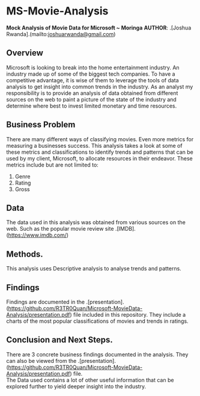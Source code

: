 # MS-Movie-Analysis
**Mock Analysis of Movie Data for Microsoft ~ Moringa**
**AUTHOR**: .[Joshua Rwanda].(mailto:joshuarwanda@gmail.com)

## Overview

Microsoft is looking to break into the home entertainment industry. An industry made up of some of the biggest tech companies. To have a competitive advantage, it is wise of them to leverage the tools of data analysis to get insight into common trends in the industry. As an analyst my responsibility is to provide an analysis of data obtained from different sources on the web to paint a picture of the state of the industry and determine where best to invest limited monetary and time resources.

## Business Problem

There are many different ways of classifying movies. Even more metrics for measuring a businesses success. This analysis takes a look at some of these metrics and classifications to identify trends and patterns that can be used by my client, Microsoft,  to allocate resources in their endeavor. These metrics include but are not limited to:
1. Genre
2. Rating
3. Gross

## Data

The data used in this analysis was obtained from various sources on the web. Such as the popular movie review site .[IMDB].(https://www.imdb.com/)

## Methods.

This analysis uses Descriptive analysis to analyse trends and patterns.

## Findings

Findings are documented in the .[presentation].(https://github.com/R3TR0Quan/Microsoft-MovieData-Analysis/presentation.pdf) file included in this repository. They include a charts of the most popular classifications of movies and trends in ratings.

## Conclusion and Next Steps.

There are 3 concrete business findings documented in the analysis. They can also be viewed from the .[presentation].(https://github.com/R3TR0Quan/Microsoft-MovieData-Analysis/presentation.pdf) file.  
The Data used contains a lot of other useful information that can be explored further to yield deeper insight into the industry.
